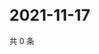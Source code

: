 # 2021-11-17

共 0 条

<!-- BEGIN WEIBO -->
<!-- 最后更新时间 Wed Nov 17 2021 19:12:04 GMT+0800 (China Standard Time) -->

<!-- END WEIBO -->
